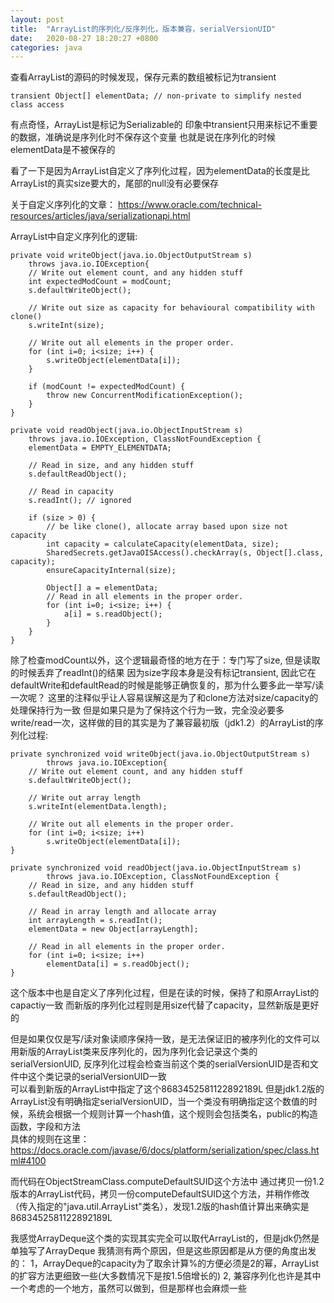 ```yaml
---
layout: post
title:  "ArrayList的序列化/反序列化，版本兼容，serialVersionUID"
date:   2020-08-27 18:20:27 +0800
categories: java
---
```


查看ArrayList的源码的时候发现，保存元素的数组被标记为transient

    transient Object[] elementData; // non-private to simplify nested class access

有点奇怪，ArrayList是标记为Serializable的
印象中transient只用来标记不重要的数据，准确说是序列化时不保存这个变量
也就是说在序列化的时候elementData是不被保存的

看了一下是因为ArrayList自定义了序列化过程，因为elementData的长度是比ArrayList的真实size要大的，尾部的null没有必要保存

关于自定义序列化的文章：
https://www.oracle.com/technical-resources/articles/java/serializationapi.html

ArrayList中自定义序列化的逻辑:

    private void writeObject(java.io.ObjectOutputStream s)
        throws java.io.IOException{
        // Write out element count, and any hidden stuff
        int expectedModCount = modCount;
        s.defaultWriteObject();

        // Write out size as capacity for behavioural compatibility with clone()
        s.writeInt(size);

        // Write out all elements in the proper order.
        for (int i=0; i<size; i++) {
            s.writeObject(elementData[i]);
        }

        if (modCount != expectedModCount) {
            throw new ConcurrentModificationException();
        }
    }

    private void readObject(java.io.ObjectInputStream s)
        throws java.io.IOException, ClassNotFoundException {
        elementData = EMPTY_ELEMENTDATA;

        // Read in size, and any hidden stuff
        s.defaultReadObject();

        // Read in capacity
        s.readInt(); // ignored

        if (size > 0) {
            // be like clone(), allocate array based upon size not capacity
            int capacity = calculateCapacity(elementData, size);
            SharedSecrets.getJavaOISAccess().checkArray(s, Object[].class, capacity);
            ensureCapacityInternal(size);

            Object[] a = elementData;
            // Read in all elements in the proper order.
            for (int i=0; i<size; i++) {
                a[i] = s.readObject();
            }
        }
    }

除了检查modCount以外，这个逻辑最奇怪的地方在于：专门写了size, 但是读取的时候丢弃了readInt()的结果
因为size字段本身是没有标记transient, 因此它在defaultWrite和defaultRead的时候是能够正确恢复的，那为什么要多此一举写/读一次呢？
这里的注释似乎让人容易误解这是为了和clone方法对size/capacity的处理保持行为一致
但是如果只是为了保持这个行为一致，完全没必要多write/read一次，这样做的目的其实是为了兼容最初版（jdk1.2）的ArrayList的序列化过程:

    private synchronized void writeObject(java.io.ObjectOutputStream s)
            throws java.io.IOException{
        // Write out element count, and any hidden stuff
        s.defaultWriteObject();

        // Write out array length
        s.writeInt(elementData.length);

        // Write out all elements in the proper order.
        for (int i=0; i<size; i++)
            s.writeObject(elementData[i]);
    }

    private synchronized void readObject(java.io.ObjectInputStream s)
            throws java.io.IOException, ClassNotFoundException {
        // Read in size, and any hidden stuff
        s.defaultReadObject();

        // Read in array length and allocate array
        int arrayLength = s.readInt();
        elementData = new Object[arrayLength];

        // Read in all elements in the proper order.
        for (int i=0; i<size; i++)
            elementData[i] = s.readObject();
    }


这个版本中也是自定义了序列化过程，但是在读的时候，保持了和原ArrayList的capactiy一致
而新版的序列化过程则是用size代替了capacity，显然新版是更好的

但是如果仅仅是写/读对象读顺序保持一致，是无法保证旧的被序列化的文件可以用新版的ArrayList类来反序列化的，因为序列化会记录这个类的serialVersionUID, 反序列化过程会检查当前这个类的serialVersionUID是否和文件中这个类记录的serialVersionUID一致  
可以看到新版的ArrayList中指定了这个8683452581122892189L
但是jdk1.2版的ArrayList没有明确指定serialVersionUID，当一个类没有明确指定这个数值的时候，系统会根据一个规则计算一个hash值，这个规则会包括类名，public的构造函数，字段和方法  
具体的规则在这里：
https://docs.oracle.com/javase/6/docs/platform/serialization/spec/class.html#4100

而代码在ObjectStreamClass.computeDefaultSUID这个方法中
通过拷贝一份1.2版本的ArrayList代码，拷贝一份computeDefaultSUID这个方法，并稍作修改（传入指定的"java.util.ArrayList"类名），发现1.2版的hash值计算出来确实是8683452581122892189L

我感觉ArrayDeque这个类的实现其实完全可以取代ArrayList的，但是jdk仍然是单独写了ArrayDeque
我猜测有两个原因，但是这些原因都是从方便的角度出发的：
1，ArrayDeque的capacity为了取余计算%的方便必须是2的幂，ArrayList的扩容方法更细致一些(大多数情况下是按1.5倍增长的)
2, 兼容序列化也许是其中一个考虑的一个地方，虽然可以做到，但是那样也会麻烦一些
